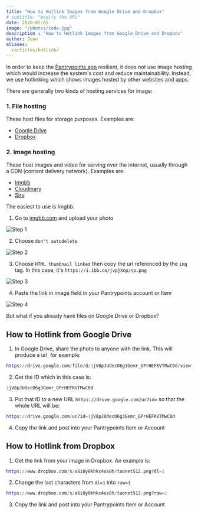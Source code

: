 ```yaml
---
title: "How to Hotlink Images from Google Drive and Dropbox"
# subtitle: "modify the URL"
date: 2020-07-05
image: "/photos/code.jpg"
description : "How to Hotlink Images from Google Drive and Dropbox"
author: Juan
aliases:
  /articles/hotlink/
---
```



In order to keep the [Pantrypoints app](/) resilient, it does not use image hosting which would increase the system's cost and reduce maintainability. Instead, we use hotlinking which shows images hosted by other websites and apps.

There are generally two kinds of hosting services for image:


### 1. File hosting

These host files for storage purposes. Examples are:

- [Google Drive](https://drive.google.com)
- [Dropbox](https://dropbox.com)
<!-- - Fotki
- Imgbb -->



### 2. Image hosting

These host images and video for serving over the internet, usually through a CDN (content delivery network). Examples are:

- [Imgbb](https://imgbb.com)
- [Cloudinary](https://cloudinary.com)
- [Sirv](https://sirv.com)


The easiest to use is Imgbb:

1. Go to [imgbb.com](https://imgbb.com) and upload your photo

![Step 1](/screens/img/img1.jpg)

2. Choose `don't autodelete`

![Step 2](/screens/img/img2.jpg)

3. Choose `HTML thumbnail linked` then copy the url referenced by the `img` tag. In this case, it's `https://i.ibb.co/jvpjXnp/sp.png`

![Step 3](/screens/img/img3.jpg)

4. Paste the link in image field in your Pantrypoints account or Item

![Step 4](/screens/img/img4.png)

But what if you already have files on Google Drive or Dropbox?


## How to Hotlink from Google Drive

1. In Google Drive, share the photo to anyone with the link. This will produce a url, for example:

```elixir
https://drive.google.com/file/d/1jV8pJUdecO6g3Gemr_GPrHEFKVTMwC0d/view?usp=sharing`
```

2. Get the ID which in this case is:

```elixir
1jV8pJUdecO6g3Gemr_GPrHEFKVTMwC0d
```

3. Put that ID to a new URL `https://drive.google.com/uc?id=` so that the whole URL will be:

```elixir
https://drive.google.com/uc?id=1jV8pJUdecO6g3Gemr_GPrHEFKVTMwC0d
```

4. Copy the link and post into your Pantrypoints Item or Account


## How to Hotlink from Dropbox

1. Get the link from your image in Dropbox. An example is:

```elixir
https://www.dropbox.com/s/a6i8y0khkc4us8h/taonet512.png?dl=1
```

2. Change the last characters from `dl=1` into `raw=1`

```elixir
https://www.dropbox.com/s/a6i8y0khkc4us8h/taonet512.png?raw=1
```

3. Copy the link and post into your Pantrypoints Item or Account
